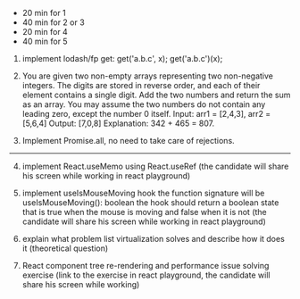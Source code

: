 - 20 min for 1
- 40 min for 2 or 3
- 20 min for 4
- 40 min for 5


1. implement lodash/fp get:
get('a.b.c', x);
get('a.b.c')(x);


2. You are given two non-empty arrays representing two non-negative integers.
The digits are stored in reverse order, and each of their element contains a single digit.
Add the two numbers and return the sum as an array.
You may assume the two numbers do not contain any leading zero, except the number 0 itself.
Input: arr1 = [2,4,3], arr2 = [5,6,4]
Output: [7,0,8]
Explanation: 342 + 465 = 807.


3. Implement Promise.all, no need to take care of rejections.

------------------------------------------------------------------------------------------------------------------------

4. implement React.useMemo using React.useRef (the candidate will share his screen while working in react playground)


5. implement useIsMouseMoving hook
the function signature will be useIsMouseMoving(): boolean
the hook should return a boolean state that is true when the mouse is moving and false when it is not
(the candidate will share his screen while working in react playground)


6. explain what problem list virtualization solves and describe how it does it (theoretical question)


7. React component tree re-rendering and performance issue solving exercise (link to the exercise in react playground, the candidate will share his screen while working)